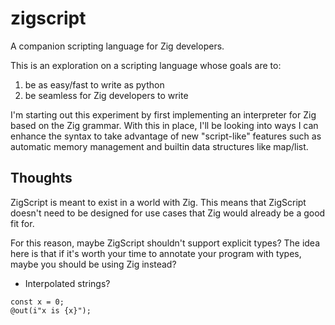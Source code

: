 # zigscript

A companion scripting language for Zig developers.

This is an exploration on a scripting language whose goals are to:

1) be as easy/fast to write as python
2) be seamless for Zig developers to write

I'm starting out this experiment by first implementing an interpreter for Zig based on
the Zig grammar.  With this in place, I'll be looking into ways I can enhance the
syntax to take advantage of new "script-like" features such as automatic memory
management and builtin data structures like map/list.

## Thoughts

ZigScript is meant to exist in a world with Zig.  This means that ZigScript doesn't need
to be designed for use cases that Zig would already be a good fit for.

For this reason, maybe ZigScript shouldn't support explicit types?  The idea here is that
if it's worth your time to annotate your program with types, maybe you should be using
Zig instead?

* Interpolated strings?

```
const x = 0;
@out(i"x is {x}");
```
